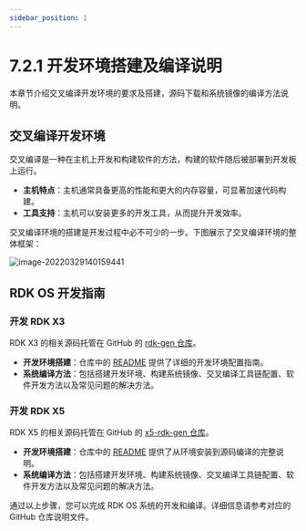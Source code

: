 ```yaml
---
sidebar_position: 1
---
```


# 7.2.1 开发环境搭建及编译说明

本章节介绍交叉编译开发环境的要求及搭建，源码下载和系统镜像的编译方法说明。

## 交叉编译开发环境

交叉编译是一种在主机上开发和构建软件的方法，构建的软件随后被部署到开发板上运行。

- **主机特点**：主机通常具备更高的性能和更大的内存容量，可显著加速代码构建。
- **工具支持**：主机可以安装更多的开发工具，从而提升开发效率。

交叉编译环境的搭建是开发过程中必不可少的一步。下图展示了交叉编译环境的整体框架：

![image-20220329140159441](https://rdk-doc.oss-cn-beijing.aliyuncs.com/doc/img/07_Advanced_development/02_linux_development/image/environment_build/image-20220329140159441.png)

## RDK OS 开发指南

### 开发 RDK X3

RDK X3 的相关源码托管在 GitHub 的 [rdk-gen 仓库](https://github.com/D-Robotics/rdk-gen)。

- **开发环境搭建**：仓库中的 [README](https://github.com/D-Robotics/rdk-gen/blob/main/README.md) 提供了详细的开发环境配置指南。
- **系统编译方法**：包括搭建开发环境、构建系统镜像、交叉编译工具链配置、软件开发方法以及常见问题的解决方法。

### 开发 RDK X5

RDK X5 的相关源码托管在 GitHub 的 [x5-rdk-gen 仓库](https://github.com/D-Robotics/x5-rdk-gen)。

- **开发环境搭建**：仓库中的 [README](https://github.com/D-Robotics/x5-rdk-gen/blob/main/README.md) 提供了从环境安装到源码编译的完整说明。
- **系统编译方法**：包括搭建开发环境、构建系统镜像、交叉编译工具链配置、软件开发方法以及常见问题的解决方法。

通过以上步骤，您可以完成 RDK OS 系统的开发和编译。详细信息请参考对应的 GitHub 仓库说明文件。

